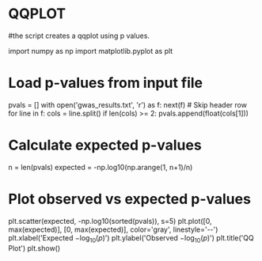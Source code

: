 # QQPLOT
#the script creates a qqplot using p values.

import numpy as np
import matplotlib.pyplot as plt

# Load p-values from input file
pvals = []
with open('gwas_results.txt', 'r') as f:
    next(f)  # Skip header row
    for line in f:
        cols = line.split()
        if len(cols) >= 2:
            pvals.append(float(cols[1]))

# Calculate expected p-values
n = len(pvals)
expected = -np.log10(np.arange(1, n+1)/n)

# Plot observed vs expected p-values
plt.scatter(expected, -np.log10(sorted(pvals)), s=5)
plt.plot([0, max(expected)], [0, max(expected)], color='gray', linestyle='--')
plt.xlabel('Expected $-$log$_{10}$($p$)')
plt.ylabel('Observed $-$log$_{10}$($p$)')
plt.title('QQ Plot')
plt.show()
